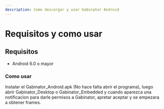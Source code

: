 ```yaml
---
description: Como descargar y usar Gabinator Android
---
```


# Requisitos y como usar

## Requisitos

* Android 6.0 o mayor



### Como usar

Instalar el Gabinator\_Android.apk (No hace falta abrir el programa), luego abrir Gabinator\_Desktop o Gabinator\_Embedded y cuando aparezca una notificacion para darle permisos a Gabinator, apretar aceptar y se empezara a obtener frames.
